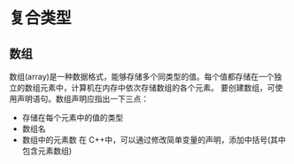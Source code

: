# 复合类型

## 数组

数组(array)是一种数据格式，能够存储多个同类型的值。每个值都存储在一个独立的数组元素中，计算机在内存中依次存储数组的各个元素。
要创建数组，可使用声明语句。数组声明应指出一下三点：

- 存储在每个元素中的值的类型
- 数组名
- 数组中的元素数
  在 C++中，可以通过修改简单变量的声明，添加中括号(其中包含元素数组)
